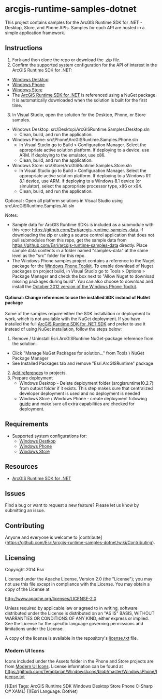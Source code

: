 # arcgis-runtime-samples-dotnet

This project contains samples for the ArcGIS Runtime SDK for .NET - Desktop, Store, and Phone APIs.  Samples for each API are hosted in a simple application framework.  

## Instructions 

1. Fork and then clone the repo or download the .zip file. 
2. Confirm the supported system configuration for the API of interest in the ArcGIS Runtime SDK for .NET:
  * [Windows Desktop](http://developers.arcgis.com/net/desktop/guide/system-requirements.htm)
  * [Windows Phone](http://developers.arcgis.com/net/store/guide/system-requirements.htm)
  * [Windows Store](http://developers.arcgis.com/net/store/guide/system-requirements.htm) 
  * The [ArcGIS Runtime SDK for .NET](http://esriurl.com/dotnetsdk) is referenced using a NuGet package. It is automatically downloaded when the solution is built for the first time.

3. In Visual Studio, open the solution for the Desktop, Phone, or Store samples.   
  * Windows Desktop: src\Desktop\ArcGISRuntime.Samples.Desktop.sln  
	   - Clean, build, and run the application.
  * Windows Phone: src\Phone\ArcGISRuntime.Samples.Phone.sln  
	   - In Visual Studio go to Build > Configuration Manager. Select the appropriate active solution platform. If deploying to a device, use ARM. If deploying to the emulator, use x86.
	   - Clean, build, and run the application.
  * Windows Store: src\Store\ArcGISRuntime.Samples.Store.sln  
    - In Visual Studio go to Build > Configuration Manager. Select the appropriate active solution platform. If deploying to a Windows RT 8.1 device, use ARM. If deploying to a Windows 8.1 device (or simulator), select the appropriate processor type, x86 or x64.  
    - Clean, build, and run the application.
    
Optional : Open all platform solutions in Visual Studio using src\ArcGISRuntime.Samples.All.sln


Notes:

* Sample data for ArcGIS Runtime SDKs is included as a submodule with this repo: https://github.com/Esri/arcgis-runtime-samples-data. If downloading the zip or using a source control application that does not pull submodules from this repo, get the sample data from https://github.com/Esri/arcgis-runtime-samples-data directly.  Place sample data contents in a folder named "samples-data" at the same level as the "src" folder for this repo.
* The Windows Phone samples project contains a reference to the Nuget package for the [Windows Phone Toolkit](http://www.nuget.org/packages/WPtoolkit/). To enable download of Nuget packages on project build, in Visual Studio go to Tools > Options > Package Manager and check the box next to "Allow Nuget to download missing packages during build".  You can also choose to download and install the [October 2012 version of the Windows Phone Toolkit](http://phone.codeplex.com/). 

#### Optional: Change references to use the installed SDK instead of NuGet package
Some of the samples require either the SDK installation or deployment to work, which is not available with the NuGet deployment. If you have installed the full [ArcGIS Runtime SDK for .NET SDK](http://esriurl.com/dotnetsdk) and prefer to use it instead of using NuGet installation, follow the steps below: 

1. Remove / Uninstall Esri.ArcGISRuntime NuGet-package reference from the solution.
  * Click "Manage NuGet Packages for solution..." from Tools \ NuGet Package Manager
  * See Installed Packages tab and remove "Esri.ArcGISRuntime" package
2. [Add references](https://developers.arcgis.com/net/desktop/guide/add-arcgis-runtime-sdk-references.htm) to projects. 
3. Prepare deployment
	* Windows Desktop - Delete deployment folder (arcgisruntime10.2.7) from output folder if it exists. This step makes sure that centralized developer deployment is used and no deployment is needed
	* Windows Store / Windows Phone - create deployment following [guide](https://developers.arcgis.com/net/desktop/guide/deployment.htm) and make sure all extra capabilities are checked for deployment.

## Requirements

* Supported system configurations for: 
  * [Windows Destkop](http://developers.arcgis.com/net/desktop/guide/system-requirements.htm)
  * [Windows Phone](http://developers.arcgis.com/net/store/guide/system-requirements.htm)
  * [Windows Store](http://developers.arcgis.com/net/store/guide/system-requirements.htm)

## Resources

* [ArcGIS Runtime SDK for .NET](http://esriurl.com/dotnetsdk)

## Issues

Find a bug or want to request a new feature?  Please let us know by submitting an issue.

## Contributing

Anyone and everyone is welcome to [contribute] (https://github.com/Esri/arcgis-runtime-samples-dotnet/wiki/Contributing). 

## Licensing
Copyright 2014 Esri

Licensed under the Apache License, Version 2.0 (the "License");
you may not use this file except in compliance with the License.
You may obtain a copy of the License at

   http://www.apache.org/licenses/LICENSE-2.0

Unless required by applicable law or agreed to in writing, software
distributed under the License is distributed on an "AS IS" BASIS,
WITHOUT WARRANTIES OR CONDITIONS OF ANY KIND, either express or implied.
See the License for the specific language governing permissions and
limitations under the License.

A copy of the license is available in the repository's [license.txt](/license.txt) file.

### Modern UI Icons
Icons included under the Assets folder in the Phone and Store projects are from [Modern UI Icons](http://modernuiicons.com/). License information can be found at https://github.com/Templarian/WindowsIcons/blob/master/WindowsPhone/license.txt 

[](Esri Tags: ArcGIS Runtime SDK Windows Desktop Store Phone C-Sharp C# XAML)
[](Esri Language: DotNet)
